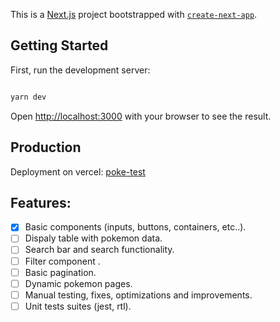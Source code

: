 This is a [Next.js](https://nextjs.org/) project bootstrapped with [`create-next-app`](https://github.com/vercel/next.js/tree/canary/packages/create-next-app).

## Getting Started

First, run the development server:

```bash

yarn dev
```

Open [http://localhost:3000](http://localhost:3000) with your browser to see the result.

## Production

Deployment on vercel: [poke-test](https://poke-test-steel.vercel.app/)

## Features:

- [x] Basic components (inputs, buttons, containers, etc..).
- [ ] Dispaly table with pokemon data.
- [ ] Search bar and search functionality.
- [ ] Filter component .
- [ ] Basic pagination.
- [ ] Dynamic pokemon pages.
- [ ] Manual testing, fixes, optimizations and improvements.
- [ ] Unit tests suites (jest, rtl).
